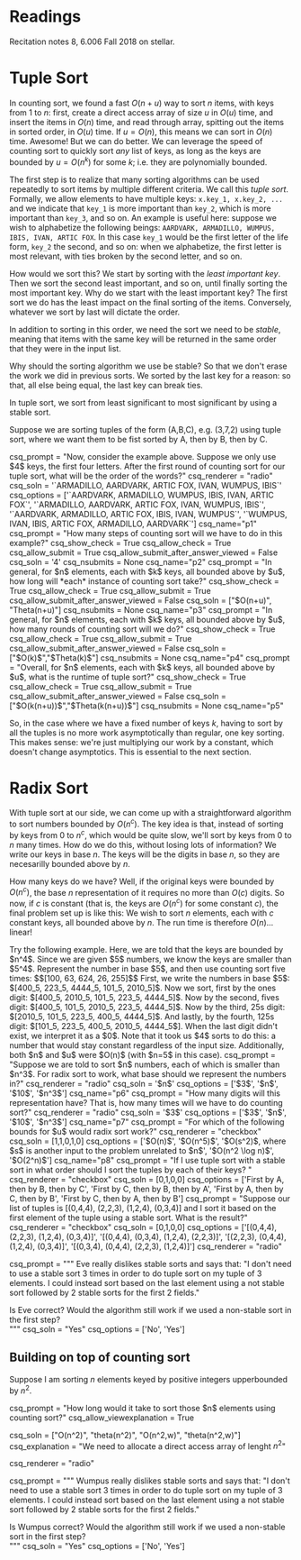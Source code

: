 # Readings 
Recitation notes 8, 6.006 Fall 2018 on stellar.


# Tuple Sort

In counting sort, we found a fast $O(n+u)$ way to sort $n$ items, with keys from $1$ to $n$: first, create a direct access array of size $u$ in $O(u)$ time, and insert the items in $O(n)$ time, and read through array, spitting out the items in sorted order, in $O(u)$ time. If $u = O(n)$, this means we can sort in $O(n)$ time. Awesome! But we can do better. We can leverage the speed of counting sort to quickly sort *any* list of keys, as long as the keys are bounded by $u=O(n^k)$ for some $k$; i.e. they are polynomially bounded.

The first step is to realize that many sorting algorithms can be used repeatedly to sort items by multiple different criteria. We call this *tuple sort*. Formally, we allow elements to have multiple keys: `x.key_1, x.key_2, ...` and we indicate that `key_1` is more important than `key_2`, which is more important than `key_3`, and so on. An example is useful here: suppose we wish to alphabetize the following beings: `AARDVARK, ARMADILLO, WUMPUS, IBIS, IVAN, ARTIC FOX`. In this case `key_1` would be the first letter of the life form, `key_2` the second, and so on: when we alphabetize, the first letter is most relevant, with ties broken by the second letter, and so on.

How would we sort this? We start by sorting with the *least important key*. Then we sort the second least important, and so on, until finally sorting the most important key. 
<checkyourself>
Why do we start with the least important key?
<showhide>
The first sort we do has the least impact on the final sorting of the items. Conversely, whatever we sort by last will dictate the order.
</showhide>
</checkyourself>

In addition to sorting in this order, we need the sort we need to be *stable*, meaning that items with the same key will be returned in the same order that they were in the input list.

<checkyourself>
Why should the sorting algorithm we use be stable?
<showhide>
So that we don't erase the work we did in previous sorts. We sorted by the last key for a reason: so that, all else being equal, the last key can break ties.
</showhide>
</checkyourself>

In tuple sort, we sort from least significant to most significant by using a stable sort.

Suppose we are sorting tuples of the form (A,B,C), e.g. (3,7,2) using tuple sort, where we want them to be fist sorted by A, then by B, then by C. 


<question multiplechoice>
csq_prompt = "Now, consider the example above. Suppose we only use $4$ keys, the first four letters. After the first round of counting sort for our tuple sort, what will be the order of the words?"
csq_renderer = "radio"
csq_soln = '`ARMADILLO, AARDVARK, ARTIC FOX, IVAN, WUMPUS, IBIS`'
csq_options =  ['`AARDVARK, ARMADILLO, WUMPUS, IBIS, IVAN, ARTIC FOX`', '`ARMADILLO, AARDVARK, ARTIC FOX, IVAN, WUMPUS, IBIS`', '`AARDVARK, ARMADILLO, ARTIC FOX, IBIS, IVAN, WUMPUS`', '`WUMPUS, IVAN, IBIS, ARTIC FOX, ARMADILLO, AARDVARK`']
csq_name="p1"
</question>

<question expression>
csq_prompt = "How many steps of counting sort will we have to do in this example?"
csq_show_check = True
csq_allow_check = True
csq_allow_submit = True
csq_allow_submit_after_answer_viewed = False
csq_soln = '4'
csq_nsubmits = None
csq_name="p2"
</question>



<question expression>
csq_prompt = "In general, for $n$ elements, each with $k$ keys, all bounded above by $u$, how long will *each* instance of counting sort take?"
csq_show_check = True
csq_allow_check = True
csq_allow_submit = True
csq_allow_submit_after_answer_viewed = False
csq_soln = ["$O(n+u)", "Theta(n+u)"]
csq_nsubmits = None
csq_name="p3"
</question>


<question expression>
csq_prompt = "In general, for $n$ elements, each with $k$ keys, all bounded above by $u$, how many rounds of counting sort will we do?"
csq_show_check = True
csq_allow_check = True
csq_allow_submit = True
csq_allow_submit_after_answer_viewed = False
csq_soln = ["$O(k)$","$Theta(k)$"]
csq_nsubmits = None
csq_name="p4"
</question>

<question expression>
csq_prompt = "Overall, for $n$ elements, each with $k$ keys, all bounded above by $u$, what is the runtime of tuple sort?"
csq_show_check = True
csq_allow_check = True
csq_allow_submit = True
csq_allow_submit_after_answer_viewed = False
csq_soln = ["$O(k(n+u))$","$Theta(k(n+u))$"]
csq_nsubmits = None
csq_name="p5"
</question>

So, in the case where we have a fixed number of keys $k$, having to sort by all the tuples is no more work asymptotically than regular, one key sorting. This makes sense: we're just multiplying our work by a constant, which doesn't change asymptotics. This is essential to the next section.

# Radix Sort

With tuple sort at our side, we can come up with a straightforward algorithm to sort numbers bounded by $O(n^c)$. The key idea is that, instead of sorting by keys from $0$ to $n^c$, which would be quite slow, we'll sort by keys from $0$ to $n$ many times. How do we do this, without losing lots of information? We write our keys in base $n$. The keys will be the digits in base $n$, so they are necesarilly bounded above by $n$.

How many keys do we have? Well, if the original keys were bounded by $O(n^c)$, the base $n$ representation of it requires no more than $O(c)$ digits. So now, if $c$ is constant (that is, the keys are $O(n^c)$ for some constant $c$), the final problem set up is like this: We wish to sort $n$ elements, each with $c$ constant keys, all bounded above by $n$. The run time is therefore $O(n)$... linear!

<checkyourself>
Try the following example. Here, we are told that the keys are bounded by $n^4$. Since we are given $5$ numbers, we know the keys are smaller than $5^4$. Represent the number in base $5$, and then use counting sort five times:
$$[100, 63, 624, 26, 255]$$
<showhide>
First, we write the numbers in base $5$: $[400_5, 223_5, 4444_5, 101_5, 2010_5]$. Now we sort, first by the ones digit: $[400_5, 2010_5, 101_5, 223_5, 4444_5]$.
Now by the second, fives digit: $[400_5, 101_5, 2010_5, 223_5, 4444_5]$.
Now by the third, 25s digit: $[2010_5, 101_5, 223_5, 400_5, 4444_5]$.
And lastly, by the fourth, 125s digit: $[101_5, 223_5, 400_5, 2010_5, 4444_5$].
When the last digit didn't exist, we interpret it as a $0$. Note that it took us $4$ sorts to do this: a number that would stay constant regardless of the input size. Additionally, both $n$ and $u$ were $O(n)$ (with $n=5$ in this case).
</showhide>
</checkyourself>

<question multiplechoice>
csq_prompt = "Suppose we are told to sort $n$ numbers, each of which is smaller than $n^3$. For radix sort to work, what base should we represent the numbers in?"
csq_renderer = "radio"
csq_soln = '$n$'
csq_options =  ['$3$', '$n$', '$10$', '$n^3$']
csq_name="p6"
</question>

<question multiplechoice>
csq_prompt = "How many digits will this representation have? That is, how many times will we have to do counting sort?"
csq_renderer = "radio"
csq_soln = '$3$'
csq_options =  ['$3$', '$n$', '$10$', '$n^3$']
csq_name="p7"
</question>


<question multiplechoice>
csq_prompt = "For which of the following bounds for $u$ would radix sort work?"
csq_renderer = "checkbox"
csq_soln = [1,1,0,1,0]
csq_options =  ['$O(n)$',
'$O(n^5)$',
'$O(s^2)$, where $s$ is another input to the problem unrelated to $n$',
'$O(n^2 \log n)$',
'$O(2^n)$']
csq_name="p8"
</question>


<question multiplechoice>
csq_prompt = "If I use tuple sort with a stable sort in what order should I sort the tuples by each of their keys? "
csq_renderer = "checkbox"
csq_soln = [0,1,0,0]
csq_options =  ['First by A, then by B, then by C',
'First by C, then by B, then by A',
'First by A, then by C, then by B',
'First by C, then by A, then by B']
</question>

<question multiplechoice>
csq_prompt = "Suppose our list of tuples is [(0,4,4), (2,2,3), (1,2,4), (0,3,4)] and I sort it based on the first element of the tuple using a stable sort. What is the result?"
csq_renderer = "checkbox"
csq_soln = [0,1,0,0]
csq_options =  ['[(0,4,4), (2,2,3), (1,2,4), (0,3,4)]',
'[(0,4,4),  (0,3,4), (1,2,4),  (2,2,3)]',
'[(2,2,3), (0,4,4), (1,2,4), (0,3,4)]',
'[(0,3,4), (0,4,4), (2,2,3), (1,2,4)]']
</question>


<question multiplechoice>
csq_renderer = "radio"

csq_prompt = """
Eve really dislikes stable sorts and says that: "I don't need to use a stable sort 3 times in order to do tuple sort on my tuple of 3 elements. I could instead sort based on the last element using a not stable sort followed by 2 stable sorts for the first 2 fields."

Is Eve correct? Would the algorithm still work if we used a non-stable sort in the first step?   
"""
csq_soln = "Yes"
csq_options =  ['No',
'Yes']
</question>

## Building on top of counting sort 

Suppose I am sorting $n$ elements keyed by positive integers upperbounded by $n^2$.

<question expression>
csq_prompt = "How long would it take to sort those $n$ elements using counting sort?"
csq_allow_viewexplanation = True

csq_soln = ["O(n^2)", "theta(n^2)", "O(n^2,w)", "theta(n^2,w)"]
csq_explanation = "We need to allocate a direct access array of lenght $n^2$"
</question>

<question multiplechoice>
csq_renderer = "radio"

csq_prompt = """
Wumpus really dislikes stable sorts and says that: "I don't need to use a stable sort 3 times in order to do tuple sort on my tuple of 3 elements. I could instead sort based on the last element using a not stable sort followed by 2 stable sorts for the first 2 fields."

Is Wumpus correct? Would the algorithm still work if we used a non-stable sort in the first step?   
"""
csq_soln = "Yes"
csq_options =  ['No',
'Yes']
</question>

